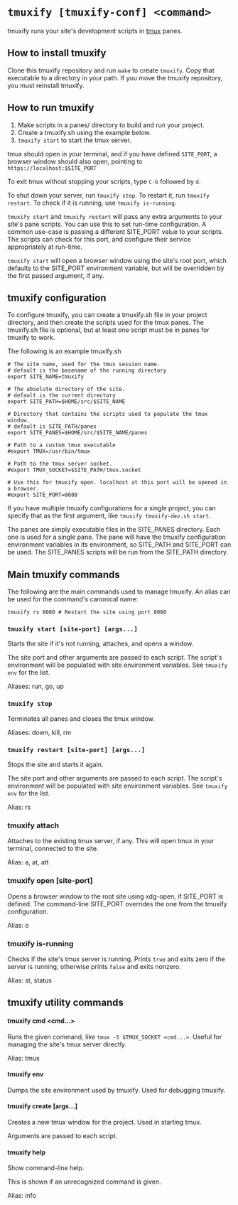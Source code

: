 # `tmuxify [tmuxify-conf] <command>`

tmuxify runs your site's development scripts in [tmux](https://github.com/tmux/tmux/wiki) panes.

## How to install tmuxify

Clone this tmuxify repository and run `make` to create `tmuxify`. Copy that
executable to a directory in your path. If you move the tmuxify repository, you
must reinstall tmuxify.

## How to run tmuxify

1. Make scripts in a panes/ directory to build and run your project.
2. Create a tmuxify.sh using the example below.
3. `tmuxify start` to start the tmux server.

tmux should open in your terminal, and if you have defined `SITE_PORT`,
a browser window should also open, pointing to `https://localhost:$SITE_PORT`

To exit tmux without stopping your scripts, type `C-b` followed by `d`.

To shut down your server, run `tmuxify stop`. To restart it, run `tmuxify
restart`. To check if it is running, use `tmuxify is-running`.

`tmuxify start` and `tmuxify restart` will pass any extra arguments to your
site's pane scripts. You can use this to set run-time configuration. A common
use-case is passing a different SITE_PORT value to your scripts. The scripts
can check for this port, and configure their service appropriately at run-time.

`tmuxify start` will open a browser window using the site's root port, which defaults
to the SITE_PORT environment variable, but will be overridden by the first passed
argument, if any.

## tmuxify configuration

To configure tmuxify, you can create a tmuxify.sh file in your project directory,
and then create the scripts used for the tmux panes. The tmuxify.sh file is
optional, but at least one script must be in panes for tmuxify to work.

The following is an example tmuxify.sh

    # The site name, used for the tmux session name.
    # default is the basename of the running directory
    export SITE_NAME=tmuxify

    # The absolute directory of the site.
    # default is the current directory
    export SITE_PATH=$HOME/src/$SITE_NAME

    # Directory that contains the scripts used to populate the tmux window.
    # default is SITE_PATH/panes
    export SITE_PANES=$HOME/src/$SITE_NAME/panes

    # Path to a custom tmux executable
    #export TMUX=/usr/bin/tmux

    # Path to the tmux server socket.
    #export TMUX_SOCKET=$SITE_PATH/tmux.socket

    # Use this for tmuxify open. localhost at this port will be opened in a browser.
    #export SITE_PORT=8080

If you have multiple tmuxify configurations for a single project, you can specify
that as the first argument, like `tmuxify tmuxify-dev.sh start`.

The panes are simply executable files in the SITE_PANES directory. Each one is used
for a single pane. The pane will have the tmuxify configuration environment variables
in its environment, so SITE_PATH and SITE_PORT can be used. The SITE_PANES scripts
will be run from the SITE_PATH directory.

## Main tmuxify commands

The following are the main commands used to manage tmuxify. An alias can be used for
the command's canonical name:

    tmuxify rs 8080 # Restart the site using port 8080

### `tmuxify start [site-port] [args...]`
Starts the site if it's not running, attaches, and opens a window.

The site port and other arguments are passed to each script. The script's environment
will be populated with site environment variables. See `tmuxify env` for the list.

Aliases: run, go, up

### `tmuxify stop`
Terminates all panes and closes the tmux window.

Aliases: down, kill, rm

### `tmuxify restart [site-port] [args...]`
Stops the site and starts it again.

The site port and other arguments are passed to each script. The script's environment
will be populated with site environment variables. See `tmuxify env` for the list.

Alias: rs

### tmuxify attach
Attaches to the existing tmux server, if any. This will open tmux in your
terminal, connected to the site.

Alias: a, at, att

### tmuxify open [site-port]
Opens a browser window to the root site using xdg-open, if SITE_PORT is defined.
The command-line SITE_PORT overrides the one from the tmuxify configuration.

Alias: o

### tmuxify is-running
Checks if the site's tmux server is running. Prints `true` and exits zero if
the server is running, otherwise prints `false` and exits nonzero.

Alias: st, status

## tmuxify utility commands

#### tmuxify cmd <cmd...>
Runs the given command, like `tmux -S $TMUX_SOCKET <cmd...>`. Useful for managing
the site's tmux server directly.

Alias: tmux

#### tmuxify env
Dumps the site environment used by tmuxify. Used for debugging tmuxify.

#### tmuxify create [args...]
Creates a new tmux window for the project. Used in starting tmux.

Arguments are passed to each script.

#### tmuxify help
Show command-line help.

This is shown if an unrecognized command is given.

Alias: info
